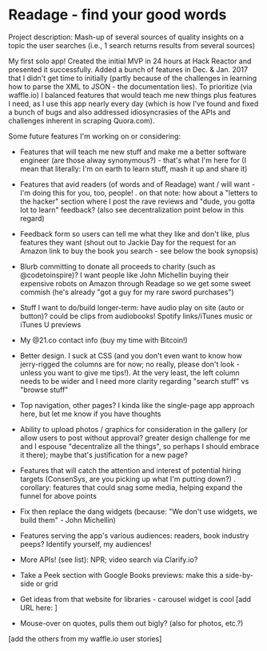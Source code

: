 # Readage - find your good words

Project description: Mash-up of several sources of quality insights on a topic the user searches (i.e., 1 search returns results from several sources)

My first solo app! Created the initial MVP in 24 hours at Hack Reactor and presented it successfully. Added a bunch of features in Dec. & Jan. 2017 that I didn't get time to initially (partly because of the challenges in learning how to parse the XML to JSON - the documentation lies). To prioritize (via waffle.io) I balanced features that would teach me new things plus features I need, as I use this app nearly every day (which is how I've found and fixed a bunch of bugs and also addressed idiosyncrasies of the APIs and challenges inherent in scraping Quora.com).

Some future features I'm working on or considering:

- Features that will teach me new stuff and make me a better software engineer (are those alway synonymous?) - that's what I'm here for (I mean that literally: I'm on earth to learn stuff, mash it up and share it)

- Features that avid readers (of words and of Readage) want / will want - I'm doing this for you, too, people!
  . on that note: how about a "letters to the hacker" section where I post the rave reviews and "dude, you gotta lot to learn" feedback? (also see decentralization point below in this regard)

- Feedback form so users can tell me what they like and don't like, plus features they want (shout out to Jackie Day for the request for an Amazon link to buy the book you search - see below the book synopsis)

- Blurb committing to donate all proceeds to charity (such as @codetoinspire)? I want people like John Michellin buying their expensive robots on Amazon through Readage so we get some sweet commish (he's already "got a guy for my rare sword purchases")

- Stuff I want to do/build longer-term: have audio play on site (auto or button)? could be clips from audiobooks! Spotify  links/iTunes music or iTunes U previews

- My @21.co contact info (buy my time with Bitcoin!)

- Better design. I suck at CSS (and you don't even want to know how jerry-rigged the columns are for now; no really, please don't look - unless you want to give me tips!). At the very least, the left column needs to be wider and I need more clarity regarding "search stuff" vs "browse stuff"

- Top navigation, other pages? I kinda like the single-page app approach here, but let me know if you have thoughts

- Ability to upload photos / graphics for consideration in the gallery (or allow users to post without approval? greater design challenge for me and I espouse "decentralize all the things", so perhaps I should embrace it there); maybe that's justification for a new page?

- Features that will catch the attention and interest of potential hiring targets (ConsenSys, are you picking up what I'm putting down?)
  . corollary: features that could snag some media, helping expand the funnel for above points

- Fix then replace the dang widgets (because: "We don't use widgets, we build them" - John Michellin)

- Features serving the app's various audiences: readers, book industry peeps? Identify yourself, my audiences!

- More APIs! (see list): NPR; video search via Clarify.io?

- Take a Peek section with Google Books previews: make this a side-by-side or grid

- Get ideas from that website for libraries - carousel widget is cool [add URL here:    ]

- Mouse-over on quotes, pulls them out bigly? (also for photos, etc.?)

[add the others from my waffle.io user stories]

